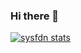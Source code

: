 ### Hi there 👋

[![sysfdn stats](https://github-readme-stats.vercel.app/api?username=sysfdn)](https://github.com/anuraghazra/github-readme-stats)

<!--
**sysfdn/sysfdn** is a ✨ _special_ ✨ repository because its `README.md` (this file) appears on your GitHub profile.

Here are some ideas to get you started:

- 🔭 I’m currently working on ...
- 🌱 I’m currently learning ...
- 👯 I’m looking to collaborate on ...
- 🤔 I’m looking for help with ...
- 💬 Ask me about ...
- 📫 How to reach me: ...
- 😄 Pronouns: ...
- ⚡ Fun fact: ...
-->
